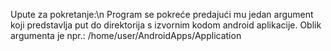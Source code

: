Upute za pokretanje:\n
Program se pokreće predajući mu jedan argument koji predstavlja put do direktorija s izvornim kodom android aplikacije.
Oblik argumenta je npr.: /home/user/AndroidApps/Application

